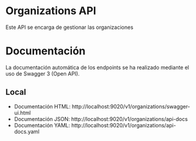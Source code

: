 # Organizations API

Este API se encarga de gestionar las organizaciones

# Documentación

La documentación automática de los endpoints se ha realizado mediante el uso de Swagger 3 (Open API). 

## Local

- Documentación HTML: http://localhost:9020/v1/organizations/swagger-ui.html
- Documentación JSON: http://localhost:9020/v1/organizations/api-docs
- Documentación YAML: http://localhost:9020/v1/organizations/api-docs.yaml
